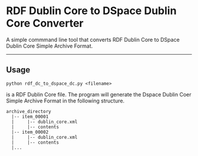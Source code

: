# RDF Dublin Core to DSpace Dublin Core Converter
A simple commmand line tool that converts RDF Dublin Core to DSpace Dublin Core Simple Archive Format.

---

## Usage
```
python rdf_dc_to_dspace_dc.py <filename>
```
<filename> is a RDF Dublin Core file.
The program will generate the Dspace Dublin Coer Simple Archive Format in the following structure.
```
archive_directory
  |-- item_00001
  |     |-- dublin_core.xml
  |     |-- contents
  |-- item_00002
  |     |-- dublin_core.xml
  |     |-- contents
  |...
```
